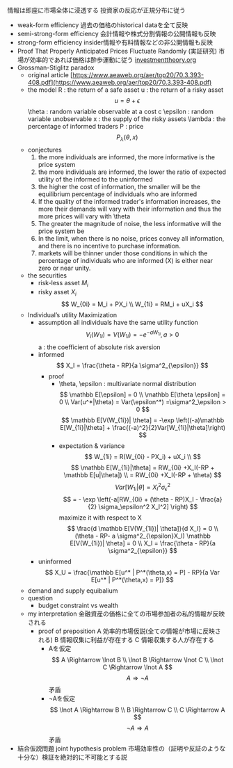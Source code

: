 情報は即座に市場全体に浸透する
投資家の反応が正規分布に従う
- weak-form efficiency
    過去の価格のhistorical dataを全て反映 
- semi-strong-form efficiency
    会計情報や株式分割情報の公開情報も反映
- strong-form efficiency
    insider情報や有料情報などの非公開情報も反映
- Proof That Properly Anticipated Prices Fluctuate Randomly (実証研究)
    市場が効率的であれば価格は酔歩運動に従う
    [investmenttheory.org](https://investmenttheory.org/uploads/3/4/8/2/34825752/paulsamuelson-proof.pdf)
- Grossman-Stiglitz paradox
    - original article
        [https://www.aeaweb.org/aer/top20/70.3.393-408.pdf](https://www.aeaweb.org/aer/top20/70.3.393-408.pdf)
    - the model
        R : the return of a safe asset
        u : the return of a risky asset 
        $$
        u = \theta + \epsilon
        $$
        \theta : random variable observable at a cost c
        \epsilon : random variable unobservable
        x : the supply of the risky assets
        \lambda : the percentage of informed traders
         P : price
        $$
        P_\lambda (\theta, x)
        $$
    - conjectures
        1. the more individuals are informed, the more informative is the price system
        2. the more individuals are informed, the lower the ratio of expected utility of the informed to the uninformed
        3. the higher the cost of information, the smaller will be the equilibrium percentage of individuals who are informed 
        4. If the quality of the informed trader's information increases, the more their demands will vary with their information and thus the more prices will vary with \theta
        5. The greater the magnitude of noise, the less informative will the price system be
        6. In the limit, when there is no noise, prices convey all information, and there is no incentive to purchase information.
        7. markets will be thinner under those conditions in which the percentage of individuals who are informed (X) is either near zero or near unity.
    - the securities
        - risk-less asset $M_i$
        - risky asset $X_i$
        $$
        W_{0i} = M_i + PX_i \\
        W_{1i} = RM_i + uX_i
        $$
    - Individual’s utility Maximization
        - assumption
            all individuals have the same utility function
        $$
        V_i(W_{1i}) = V(W_{1i}) = -e^{-aW_{1i}}, a>0
        $$
        a : the coefficient of absolute risk aversion 
        - informed
            $$
            X_I = \frac{\theta - RP}{a \sigma^2_{\epsilon}}
            $$
            - proof
                - \theta, \epsilon : multivariate normal distribution
                    $$
                    \mathbb E[\epsilon] = 0 \\
                    \mathbb E[\theta \epsilon] = 0 \\
                    Var(u^*|\theta) = Var(\epsilon^*) =\sigma^2_\epsilon > 0
                    $$
                $$
                \mathbb E[V(W_{1i})| \theta] = -\exp \left((-a)\mathbb E[W_{1i}|\theta] + \frac{(-a)^2}{2}Var[W_{1i}|\theta]\right)
                $$
                - expectation & variance
                    $$
                    W_{1i} = R(W_{0i} - PX_i) + uX_i \\
                    $$
                    $$
                    \mathbb E[W_{1i}|\theta] = RW_{0i} +X_I(-RP + \mathbb E[u|\theta]) \\
                    = RW_{0i} +X_I(-RP + \theta) 
                    $$
                    $$
                    Var[W_{1i}|\theta] = X_I^2 \sigma_\epsilon^2
                    $$
                $$
                = - \exp \left(-a[RW_{0i} + (\theta - RP)X_I - \frac{a}{2} \sigma_\epsilon^2 X_I^2] \right)
                $$
                maximize it with respect to X
                $$
                \frac{d \mathbb E[V(W_{1i})| \theta]}{d X_I} = 0 \\
                (\theta - RP- a \sigma^2_{\epsilon}X_I) \mathbb E[V(W_{1i})| \theta] = 0 \\
                X_I = \frac{\theta - RP}{a \sigma^2_{\epsilon}}
                $$
        - uninformed
            $$
            X_U = \frac{\mathbb E[u^* | P^*(\theta,x) = P] - RP}{a Var E[u^* | P^*(\theta,x) = P]}
            $$
    - demand and supply equibalium
    - question
        - budget constraint vs wealth
    - my interpretation
        金融資産の価格に全ての市場参加者の私的情報が反映される
        - proof of preposition
            A 効率的市場仮説(全ての情報が市場に反映される)
            B 情報収集に利益が存在する
            C 情報収集する人が存在する
            - Aを仮定
                $$
                A \Rightarrow \lnot B \\
                \lnot B \Rightarrow \lnot C \\
                \lnot C  \Rightarrow \lnot A 
                $$
                $$
                A \Rightarrow \lnot A
                $$
                矛盾
            - ¬Aを仮定
                $$
                \lnot A \Rightarrow B \\
                B \Rightarrow C \\
                C \Rightarrow A
                $$
                $$
                \lnot A \Rightarrow A
                $$
                矛盾
- 結合仮説問題 joint hypothesis problem
    市場効率性の（証明や反証のような十分な）検証を絶対的に不可能とする説